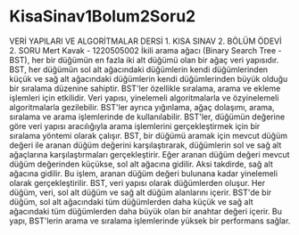 # KisaSinav1Bolum2Soru2
VERİ YAPILARI VE ALGORİTMALAR DERSİ 1. KISA SINAV 2. BÖLÜM ÖDEVİ 2. SORU
Mert Kavak - 1220505002
İkili arama ağacı (Binary Search Tree - BST), her bir düğümün en fazla iki alt düğümü olan bir ağaç veri yapısıdır. 
BST, her düğümün sol alt ağacındaki düğümlerin kendi düğümlerinden küçük ve sağ alt ağacındaki düğümlerin kendi düğümlerinden büyük olduğu bir sıralama düzenine sahiptir.
BST'ler özellikle sıralama, arama ve ekleme işlemleri için etkilidir. Veri yapısı, yinelemeli algoritmalarla ve özyinelemeli algoritmalarla gezilebilir. 
BST'ler ayrıca yığınlama, ağaç dolaşımı, arama, sıralama ve arama işlemlerinde de kullanılabilir.
BST'ler, düğümün değerine göre veri yapısı aracılığıyla arama işlemlerini gerçekleştirmek için bir sıralama yöntemi olarak çalışır. 
BST, bir düğümü aramak için mevcut düğüm değeri ile aranan düğüm değerini karşılaştırarak, düğümlerin sol ve sağ alt ağaçlarına karşılaştırmaları gerçekleştirir. Eğer aranan düğüm değeri mevcut düğüm değerinden küçükse, sol alt ağacına gidilir. 
Aksi takdirde, sağ alt ağacına gidilir. Bu işlem, aranan düğüm değeri bulunana kadar yinelemeli olarak gerçekleştirilir.
BST, veri yapısı olarak düğümlerden oluşur. Her düğüm, veri, sol alt düğüm ve sağ alt düğüm alanlarını içerir. 
BST'de bir düğüm, sol alt ağacındaki tüm düğümlerden daha küçük ve sağ alt ağacındaki tüm düğümlerden daha büyük olan bir anahtar değeri içerir. 
Bu yapı, BST'lerin arama ve sıralama işlemlerinde yüksek bir performans sağlar.
